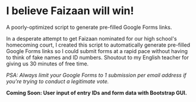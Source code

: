 # I believe Faizaan will win!
A poorly-optimized script to generate pre-filled Google Forms links.

In a desperate attempt to get Faizaan nominated for our high school's homecoming court, I created this script to automatically generate pre-filled Google Forms links so I could submit forms at a rapid pace without having to think of fake names and ID numbers. Shoutout to my English teacher for giving us 30 minutes of free time.

_PSA: Always limit your Google Forms to 1 submission per email address if you're trying to conduct a legitimate vote._


__Coming Soon: User input of entry IDs and form data with Bootstrap GUI.__
